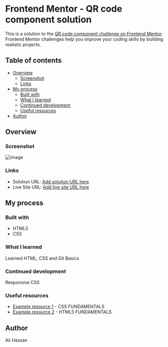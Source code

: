 # Frontend Mentor - QR code component solution

This is a solution to the [QR code component challenge on Frontend Mentor](https://www.frontendmentor.io/challenges/qr-code-component-iux_sIO_H). Frontend Mentor challenges help you improve your coding skills by building realistic projects. 

## Table of contents

- [Overview](#overview)
  - [Screenshot](#screenshot)
  - [Links](#links)
- [My process](#my-process)
  - [Built with](#built-with)
  - [What I learned](#what-i-learned)
  - [Continued development](#continued-development)
  - [Useful resources](#useful-resources)
- [Author](#author)

## Overview

### Screenshot

![image](https://github.com/user-attachments/assets/37d5e4f1-fd3d-4b41-9ed2-d74960418478)


### Links

- Solution URL: [Add solution URL here](https://your-solution-url.com)
- Live Site URL: [Add live site URL here](https://your-live-site-url.com)

## My process

### Built with

- HTML5
- CSS


### What I learned

Learned HTML, CSS and Git Basics

### Continued development

Responsive CSS


### Useful resources

- [Example resource 1](https://youtu.be/OXGznpKZ_sA) - CSS FUNDAMENTALS
- [Example resource 2](https://youtu.be/kUMe1FH4CHE) - HTML5 FUNDAMENTALS


## Author

Ali Hassan

